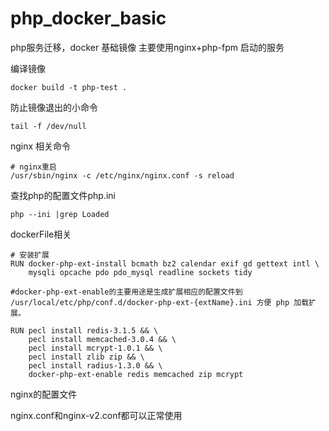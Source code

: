 # php_docker_basic
php服务迁移，docker 基础镜像 主要使用nginx+php-fpm 启动的服务



编译镜像

```shell
docker build -t php-test .
```

防止镜像退出的小命令

```
tail -f /dev/null
```

nginx 相关命令

```shell
# nginx重启
/usr/sbin/nginx -c /etc/nginx/nginx.conf -s reload
```

查找php的配置文件php.ini

```
php --ini |grep Loaded
```



dockerFile相关

```shell
# 安装扩展
RUN docker-php-ext-install bcmath bz2 calendar exif gd gettext intl \
    mysqli opcache pdo pdo_mysql readline sockets tidy

#docker-php-ext-enable的主要用途是生成扩展相应的配置文件到 /usr/local/etc/php/conf.d/docker-php-ext-{extName}.ini 方便 php 加载扩展。

RUN pecl install redis-3.1.5 && \
    pecl install memcached-3.0.4 && \
    pecl install mcrypt-1.0.1 && \
    pecl install zlib zip && \
    pecl install radius-1.3.0 && \
    docker-php-ext-enable redis memcached zip mcrypt
```



nginx的配置文件

nginx.conf和nginx-v2.conf都可以正常使用
